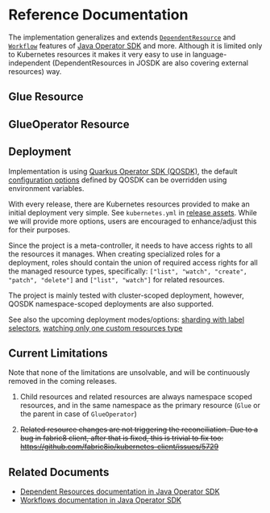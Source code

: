 # Reference Documentation

The implementation generalizes and extends [`DependentResource`](https://javaoperatorsdk.io/docs/dependent-resources) 
and [`Workflow`](https://javaoperatorsdk.io/docs/workflows) features 
of [Java Operator SDK](https://github.com/operator-framework/java-operator-sdk) and more.
Although it is limited only to Kubernetes resources it makes it very easy to use in language-independent 
(DependentResources in JOSDK are also covering external resources) way. 

## Glue Resource

## GlueOperator Resource

## Deployment

Implementation is using [Quarkus Operator SDK (QOSDK)](https://github.com/quarkiverse/quarkus-operator-sdk), 
the default [configuration options](https://docs.quarkiverse.io/quarkus-operator-sdk/dev/includes/quarkus-operator-sdk.html) 
defined by QOSDK can be overridden using environment variables.

With every release, there are Kubernetes resources provided to make an initial deployment very simple.
See `kubernetes.yml` in [release assets](https://github.com/csviri/resource-glue-operator/releases).
While we will provide more options, users are encouraged to enhance/adjust this for their purposes.

Since the project is a meta-controller, it needs to have access rights to all the resources it manages. 
When creating specialized roles for a deployment, roles should contain the union of required access rights
for all the managed resource types, specifically: `["list", "watch", "create", "patch", "delete"]`
and `["list", "watch"]` for related resources.

The project is mainly tested with cluster-scoped deployment, however, QOSDK namespace-scoped deployments are also supported.

See also the upcoming deployment modes/options: [sharding with label selectors](https://github.com/csviri/resource-glue-operator/issues/50),
[watching only one custom resources type](https://github.com/csviri/resource-glue-operator/issues/54)

## Current Limitations

Note that none of the limitations are unsolvable, and will be continuously removed in the coming releases.

1. Child resources and related resources are always namespace scoped resources, and in the same namespace as the
   primary resource (`Glue` or the parent in case of `GlueOperator`)

2. ~~Related resource changes are not triggering the reconciliation.
   Due to a bug in fabric8 client, after that is fixed, this is trivial to fix too:
   https://github.com/fabric8io/kubernetes-client/issues/5729~~

## Related Documents

- [Dependent Resources documentation in Java Operator SDK](https://javaoperatorsdk.io/docs/dependent-resources)
- [Workflows documentation in Java Operator SDK](https://javaoperatorsdk.io/docs/workflows)
